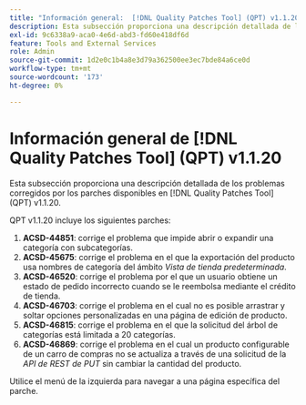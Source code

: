 ```yaml
---
title: "Información general:  [!DNL Quality Patches Tool] (QPT) v1.1.20"
description: Esta subsección proporciona una descripción detallada de los problemas corregidos por los parches disponibles en  [!DNL Quality Patches Tool] (QPT) v1.1.20.
exl-id: 9c6338a9-aca0-4e6d-abd3-fd60e418df6d
feature: Tools and External Services
role: Admin
source-git-commit: 1d2e0c1b4a8e3d79a362500ee3ec7bde84a6ce0d
workflow-type: tm+mt
source-wordcount: '173'
ht-degree: 0%

---
```


# Información general de [!DNL Quality Patches Tool] (QPT) v1.1.20

Esta subsección proporciona una descripción detallada de los problemas corregidos por los parches disponibles en [!DNL Quality Patches Tool] (QPT) v1.1.20.

QPT v1.1.20 incluye los siguientes parches:

1. **ACSD-44851**: corrige el problema que impide abrir o expandir una categoría con subcategorías.
1. **ACSD-45675**: corrige el problema en el que la exportación del producto usa nombres de categoría del ámbito *Vista de tienda predeterminada*.
1. **ACSD-46520**: corrige el problema por el que un usuario obtiene un estado de pedido incorrecto cuando se le reembolsa mediante el crédito de tienda.
1. **ACSD-46703**: corrige el problema en el cual no es posible arrastrar y soltar opciones personalizadas en una página de edición de producto.
1. **ACSD-46815**: corrige el problema en el que la solicitud del árbol de categorías está limitada a 20 categorías.
1. **ACSD-46869**: corrige el problema en el cual un producto configurable de un carro de compras no se actualiza a través de una solicitud de la *API de REST de PUT* sin cambiar la cantidad del producto.

Utilice el menú de la izquierda para navegar a una página específica del parche.
